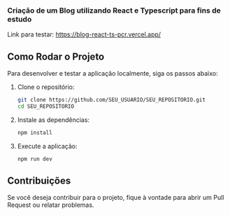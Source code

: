 ### Criação de um Blog utilizando React e Typescript para fins de estudo



Link para testar: https://blog-react-ts-pcr.vercel.app/



## Como Rodar o Projeto

Para desenvolver e testar a aplicação localmente, siga os passos abaixo:

1. Clone o repositório:
   ```bash
   git clone https://github.com/SEU_USUARIO/SEU_REPOSITORIO.git
   cd SEU_REPOSITORIO
   ```
   
2. Instale as dependências:
   ```bash
   npm install
   ```

3. Execute a aplicação:
   ```bash
   npm run dev
   ```


## Contribuições

Se você deseja contribuir para o projeto, fique à vontade para abrir um Pull Request ou relatar problemas.
